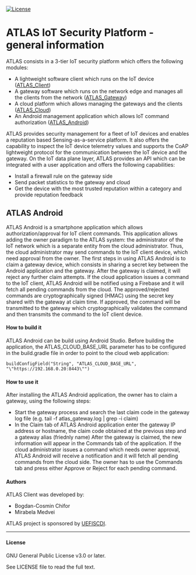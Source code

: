 [![License](https://img.shields.io/badge/license-GPL%20v3.0%20or%20later-brightgreen.svg)](https://github.com/chiforbogdan/atlas_android/blob/master/LICENSE)

# ATLAS IoT Security Platform - general information
ATLAS consists in a 3-tier IoT security platform which offers the following modules:
* A lightweight software client which runs on the IoT device ([ATLAS_Client])
* A gateway software which runs on the network edge and manages all the clients from the network ([ATLAS_Gateway])
* A cloud platform which allows managing the gateways and the clients ([ATLAS_Cloud])
* An Android management application which allows IoT command authorization ([ATLAS_Android])

ATLAS provides security management for a fleet of IoT devices and enables a reputation based Sensing-as-a-service platform. It also offers the capability to inspect the IoT device telemetry values and supports the CoAP lightweight protocol for the communication between the IoT device and the gateway.
On the IoT data plane layer, ATLAS provides an API which can be integrated with a user application and offers the following capabilities:
* Install a firewall rule on the gateway side
* Send packet statistics to the gateway and cloud
* Get the device with the most trusted reputation within a category and provide reputation feedback

## ATLAS Android
ATLAS Android is a smartphone application which allows authorization/approval for IoT client commands.
This application allows adding the owner paradigm to the ATLAS system: the administrator of the IoT network which is a separate entity from the cloud administrator. Thus, the cloud administrator may send commands to the IoT client device, which need approval from the owner.
The first steps in using ATLAS Android is to claim a gateway device, which consists in sharing a secret key between the Android application and the gateway. After the gateway is claimed, it will reject any further claim attempts.
If the cloud application issues a command to the IoT client, ATLAS Android will be notified using a Firebase and it will fetch all pending commands from the cloud.
The approved/rejected commands are cryptographically signed (HMAC) using the secret key shared with the gateway at claim time. If approved, the command will be transmitted to the gateway which cryptographically validates the command and then transmits the command to the IoT client device.

#### How to build it
ATLAS Android can be build using Android Studio. Before building the application, the ATLAS_CLOUD_BASE_URL parameter has to be configured in the build.gradle file in order to point to the cloud web application:
```
buildConfigField("String", "ATLAS_CLOUD_BASE_URL", "\"https://192.168.0.20:8443\"")
```

#### How to use it
After installing the ATLAS Android application, the owner has to claim a gateway, using the following steps:
* Start the gateway process and search the last claim code in the gateway log file (e.g. tail -f atlas_gateway.log | grep -i claim)
* In the Claim tab of ATLAS Android application enter the gateway IP address or hostname, the claim code obtained at the previous step and a gateway alias (friednly name)
After the gateway is claimed, the new information will appear in the Commands tab of the application.
If the cloud administrator issues a command which needs owner approval, ATLAS Android will receive a notification and it will fetch all pending commands from the cloud side.
The owner has to use the Commands tab and press either Approve or Reject for each pending command.

#### Authors
ATLAS Client was developed by:
* Bogdan-Cosmin Chifor
* Mirabela Medvei

ATLAS project is sponsored by [UEFISCDI].

----

#### License
GNU General Public License v3.0 or later.

See LICENSE file to read the full text.

[ATLAS_Client]: https://github.com/chiforbogdan/atlas_client
[ATLAS_Gateway]: https://github.com/chiforbogdan/atlas_gateway
[ATLAS_Cloud]: https://github.com/chiforbogdan/atlas_cloud
[ATLAS_Android]: https://github.com/chiforbogdan/atlas_android
[UEFISCDI]: https://uefiscdi.gov.ro/